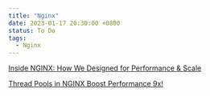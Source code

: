 ```yaml
---
title: "Nginx"
date: 2023-01-17 20:30:00 +0800
status: To Do
tags:
  - Nginx
---
```


[Inside NGINX: How We Designed for Performance & Scale](https://www.nginx.com/blog/inside-nginx-how-we-designed-for-performance-scale/)

[Thread Pools in NGINX Boost Performance 9x!](https://www.nginx.com/blog/thread-pools-boost-performance-9x/)
